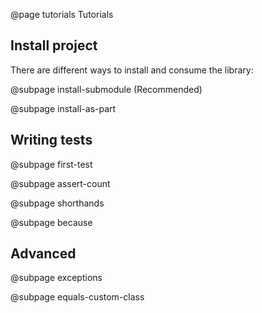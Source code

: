 @page tutorials Tutorials

## Install project

There are different ways to install and consume the library:

@subpage install-submodule (Recommended)

@subpage install-as-part

## Writing tests

@subpage first-test

@subpage assert-count

@subpage shorthands

@subpage because

## Advanced

@subpage exceptions

@subpage equals-custom-class
